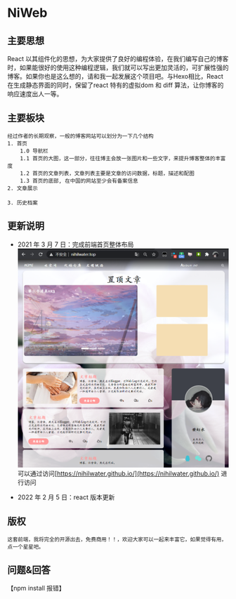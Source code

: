 # NiWeb

## 主要思想

   React 以其组件化的思想，为大家提供了良好的编程体验，在我们编写自己的博客时，如果能很好的使用这种编程逻辑，我们就可以写出更加灵活的，可扩展性强的博客。如果你也是这么想的，请和我一起发展这个项目吧。与Hexo相比，React在生成静态界面的同时，保留了react 特有的虚拟dom 和 diff 算法，让你博客的响应速度出人一等。

## 主要板块

    经过作者的长期观察，一般的博客网站可以划分为一下几个结构
    1. 首页
        1.0 导航栏
        1.1 首页的大图，这一部分，往往博主会放一张图片和一些文字，来提升博客整体的丰富度
        1.2 首页的文章列表，文章列表主要是文章的访问数据，标题，描述和配图
        1.3 首页的底部, 在中国的网站至少会有备案信息
    2. 文章展示

    3. 历史档案

## 更新说明

- 2021 年 3 月 7 日：完成前端首页整体布局
    ![首页整体布局](../../../img/artical/pic1.png)
    可以通过访问[https://nihilwater.github.io/](https://nihilwater.github.io/) 进行访问

- 2022 年 2 月 5 日：react 版本更新

## 版权

    这套前端，我将完全的开源出去，免费商用！！，欢迎大家可以一起来丰富它，如果觉得有用，点一个星星吧。

## 问题&回答

【npm install 报错】
